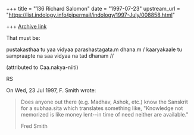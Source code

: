+++
title = "136 Richard Salomon"
date = "1997-07-23"
upstream_url = "https://list.indology.info/pipermail/indology/1997-July/008858.html"

+++
[Archive link](https://list.indology.info/pipermail/indology/1997-July/008858.html)

That must be:

pustakasthaa tu yaa vidyaa parashastagata.m dhana.m /
kaaryakaale tu sampraapte na saa vidyaa na tad dhanam //

(attributed to Caa.nakya-niiti)

RS

On Wed, 23 Jul 1997, F. Smith wrote:

> Does anyone out there (e.g. Madhav, Ashok, etc.) know the Sanskrit for a
> subhaa.sita which translates something like, "Knowledge not memorized is
> like money lent--in time of need neither are available."
> 
> Fred Smith
> 
> 
> 





